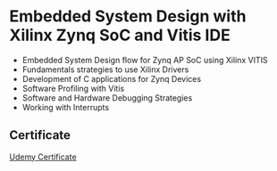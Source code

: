 # Embedded System Design with Xilinx Zynq SoC and Vitis IDE

- Embedded System Design flow for Zynq AP SoC using Xilinx VITIS
- Fundamentals strategies to use Xilinx Drivers
- Development of C applications for Zynq Devices
- Software Profiling with Vitis
- Software and Hardware Debugging Strategies
- Working with Interrupts

## Certificate

[Udemy Certificate](https://www.udemy.com/certificate/UC-cc426041-0cef-43c4-96b1-499a129aa5d1/)